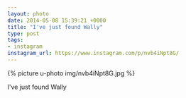 ```yaml
---
layout: photo
date: 2014-05-08 15:39:21 +0000
title: "I've just found Wally"
type: post
tags:
- instagram
instagram_url: https://www.instagram.com/p/nvb4iNpt8G/
---
```


{% picture u-photo img/nvb4iNpt8G.jpg %}

I've just found Wally
